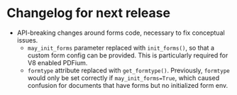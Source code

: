 <!-- SPDX-FileCopyrightText: 2023 geisserml <geisserml@gmail.com> -->
<!-- SPDX-License-Identifier: CC-BY-4.0 -->

<!-- List character: dash (-) -->

# Changelog for next release
- API-breaking changes around forms code, necessary to fix conceptual issues.
  * `may_init_forms` parameter replaced with `init_forms()`, so that a custom form config can be provided.
    This is particularly required for V8 enabled PDFium.
  * `formtype` attribute replaced with `get_formtype()`.
    Previously, `formtype` would only be set correctly if `may_init_forms=True`,
    which caused confusion for documents that have forms but no initialized form env.
